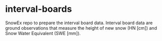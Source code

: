 # interval-boards
SnowEx repo to prepare the interval board data. Interval board data are ground observations that measure the height of new snow (HN [cm]) and Snow Water Equivalent (SWE [mm]). 

